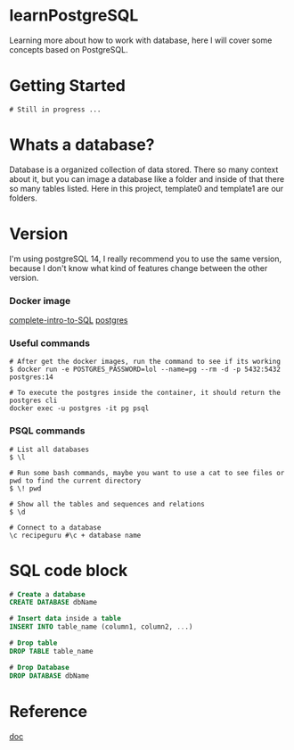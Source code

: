 # learnPostgreSQL

Learning more about how to work with database, here I will cover some concepts based on PostgreSQL. 

# Getting Started
```shell
# Still in progress ...
```
# Whats a database? 
Database is a organized collection of data stored. There so many context about it, but you can image a database like a folder and inside of that there so many tables listed. Here in this project, template0 and template1 are our folders.

# Version
I'm using postgreSQL 14, I really recommend you to use the same version, because I don't know what kind of features change between the other version.
### Docker image
[complete-intro-to-SQL](https://sql.holt.courses/lessons/welcome/docker)
[postgres](https://hub.docker.com/_/postgres/)
### Useful commands
```shell
# After get the docker images, run the command to see if its working
$ docker run -e POSTGRES_PASSWORD=lol --name=pg --rm -d -p 5432:5432 postgres:14

# To execute the postgres inside the container, it should return the postgres cli
docker exec -u postgres -it pg psql
```
### PSQL commands
```shell
# List all databases
$ \l

# Run some bash commands, maybe you want to use a cat to see files or pwd to find the current directory
$ \! pwd 

# Show all the tables and sequences and relations
$ \d

# Connect to a database
\c recipeguru #\c + database name
```
# SQL code block
```SQL
# Create a database
CREATE DATABASE dbName

# Insert data inside a table
INSERT INTO table_name (column1, column2, ...)

# Drop table
DROP TABLE table_name

# Drop Database
DROP DATABASE dbName
```
# Reference
[doc](https://gist.github.com/coproduto/5e8cec614a86f1d5668e5322a8b2e67c)
